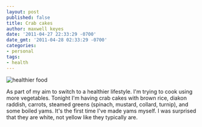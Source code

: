 ```yaml
---
layout: post
published: false
title: Crab cakes
author: maxwell keyes
date: '2011-04-27 22:33:29 -0700'
date_gmt: '2011-04-28 02:33:29 -0700'
categories:
- personal
tags:
- health
---
```


![healthier food]({{site.assets.url_prefix}}/images/posts/healthier-food.jpg "healthier food")

As part of my aim to switch to a healthier lifestyle. I'm trying to cook using
more vegetables. Tonight I'm having crab cakes with brown rice, diakon raddish,
carrots, steamed greens (spinach, mustard, collard, turnip), and some boiled
yams. It's the first time I've made yams myself. I was surprised that they are
white, not yellow like they typically are.
